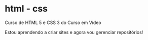 # html - css
 Curso de HTML 5 e CSS 3 do Curso em Vídeo

 Estou aprendendo a criar sites e agora vou gerenciar repositórios!

